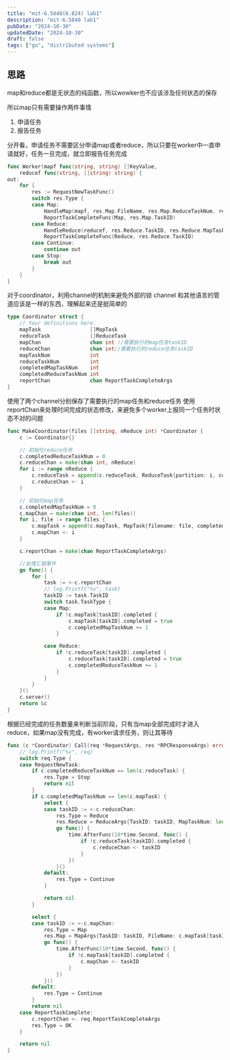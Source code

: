 ```yaml
---
title: "mit-6.5840(6.824) lab1"
description: "mit-6.5840 lab1"
pubDate: "2024-10-30"
updatedDate: "2024-10-30"
draft: false
tags: ["go", "distributed systems"]
---
```


## 思路

map和reduce都是无状态的纯函数，所以wowker也不应该涉及任何状态的保存

所以map只有需要操作两件事情

1. 申请任务
2. 报告任务

分开看，申请任务不需要区分申请map或者reduce，所以只要在worker中一直申请就好，任务一旦完成，就立即报告任务完成

```go title="src/mr/worker.go"
func Worker(mapf func(string, string) []KeyValue,
	reducef func(string, []string) string) {
out:
	for {
		res := RequestNewTaskFunc()
		switch res.Type {
		case Map:
			HandleMap(mapf, res.Map.FileName, res.Map.ReduceTaskNum, res.Map.TaskID)
			ReportTaskCompleteFunc(Map, res.Map.TaskID)
		case Reduce:
			HandleReduce(reducef, res.Reduce.TaskID, res.Reduce.MapTaskNum)
			ReportTaskCompleteFunc(Reduce, res.Reduce.TaskID)
		case Continue:
			continue out
		case Stop:
			break out
		}
	}
}
```

对于coordinator，利用channel的机制来避免外部的锁
channel 和其他语言的管道应该是一样的东西，理解起来还是挺简单的

```go title="src/mr/coordinator.go"
type Coordinator struct {
	// Your definitions here.
	mapTask                []MapTask
	reduceTask             []ReduceTask
	mapChan                chan int //需要执行的map任务taskID
	reduceChan             chan int//需要执行的reduce任务taskID
	mapTaskNum             int
	reduceTaskNum          int
	completedMapTaskNum    int
	completedReduceTaskNum int
	reportChan             chan ReportTaskCompleteArgs
}
```

使用了两个channel分别保存了需要执行的map任务和reduce任务
使用reportChan来处理时间完成的状态修改，来避免多个worker上报同一个任务时状态不对的问题

```go title="src/mr/coordinator.go"
func MakeCoordinator(files []string, nReduce int) *Coordinator {
	c := Coordinator{}

	// 初始化reduce任务
	c.completedReduceTaskNum = 0
	c.reduceChan = make(chan int, nReduce)
	for i := range nReduce {
		c.reduceTask = append(c.reduceTask, ReduceTask{partition: i, completed: false})
		c.reduceChan <- i
	}

	// 初始化map任务
	c.completedMapTaskNum = 0
	c.mapChan = make(chan int, len(files))
	for i, file := range files {
		c.mapTask = append(c.mapTask, MapTask{filename: file, completed: false})
		c.mapChan <- i
	}

	c.reportChan = make(chan ReportTaskCompleteArgs)

	//处理汇报事件
	go func() {
		for {
			task := <-c.reportChan
			// log.Printf("%v", task)
			taskID := task.TaskID
			switch task.TaskType {
			case Map:
				if !c.mapTask[taskID].completed {
					c.mapTask[taskID].completed = true
					c.completedMapTaskNum += 1
				}

			case Reduce:
				if !c.reduceTask[taskID].completed {
					c.reduceTask[taskID].completed = true
					c.completedReduceTaskNum += 1
				}
			}
		}
	}()
	c.server()
	return &c
}
```

根据已经完成的任务数量来判断当前阶段，只有当map全部完成时才进入reduce，如果map没有完成，有worker请求任务，则让其等待

```go title="src/mr/coordinator.go"
func (c *Coordinator) Call(req *RequestArgs, res *RPCResponseArgs) error {
	// log.Printf("%v", req)
	switch req.Type {
	case RequestNewTask:
		if c.completedReduceTaskNum == len(c.reduceTask) {
			res.Type = Stop
			return nil
		}
		if c.completedMapTaskNum == len(c.mapTask) {
			select {
			case taskID := <-c.reduceChan:
				res.Type = Reduce
				res.Reduce = ReduceArgs{TaskID: taskID, MapTaskNum: len(c.mapTask)}
				go func() {
					time.AfterFunc(10*time.Second, func() {
						if !c.reduceTask[taskID].completed {
							c.reduceChan <- taskID
						}
					})
				}()
			default:
				res.Type = Continue
			}

			return nil
		}

		select {
		case taskID := <-c.mapChan:
			res.Type = Map
			res.Map = MapArgs{TaskID: taskID, FileName: c.mapTask[taskID].filename, ReduceTaskNum: len(c.reduceTask)}
			go func() {
				time.AfterFunc(10*time.Second, func() {
					if !c.mapTask[taskID].completed {
						c.mapChan <- taskID
					}
				})
			}()
		default:
			res.Type = Continue
		}
		return nil
	case ReportTaskComplete:
		c.reportChan <- req.ReportTaskCompleteArgs
		res.Type = OK
	}

	return nil
}
```
